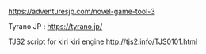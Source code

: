 https://adventuresjp.com/novel-game-tool-3

Tyrano JP : 
https://tyrano.jp/

TJS2 script for kiri kiri engine
http://tjs2.info/TJS0101.html
